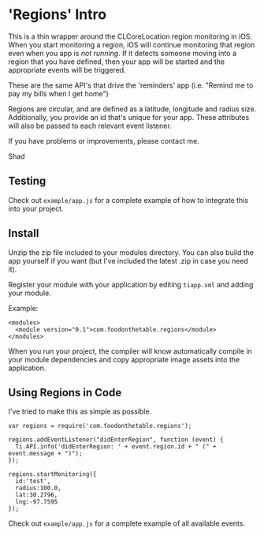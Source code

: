 'Regions' Intro
===============

This is a thin wrapper around the CLCoreLocation region monitoring in iOS.
When you start monitoring a region, iOS will continue monitoring that region
even when you app is _not running_.  If it detects someone moving into a region
that you have defined, then your app will be started and the appropriate events
will be triggered.

These are the same API's that drive the 'reminders' app (i.e. "Remind me to pay
my bills when I get home")

Regions are circular, and are defined as a latitude, longitude and radius size.
Additionally, you provide an id that's unique for your app.  These attributes
will also be passed to each relevant event listener.

If you have problems or improvements, please contact me.

Shad


Testing
-------

Check out  `example/app.js` for a complete example of how to integrate this
into your project.


Install
-------

Unzip the zip file included to your modules directory.  You can also build the
app yourself if you want (but I've included the latest .zip in case you need
it).

Register your module with your application by editing `tiapp.xml` and adding
your module.

Example:

    <modules>
      <module version="0.1">com.foodonthetable.regions</module>
    </modules>

When you run your project, the compiler will know automatically compile in your module
dependencies and copy appropriate image assets into the application.


Using Regions in Code
---------------------

I've tried to make this as simple as possible.

    var regions = require('com.foodonthetable.regions');

    regions.addEventListener("didEnterRegion", function (event) {
      Ti.API.info('didEnterRegion: ' + event.region.id + " (" + event.message + ")");
    });

    regions.startMonitoring({
      id:'test',
      radius:100.0,
      lat:30.2796,
      lng:-97.7595
    });

Check out `example/app.js` for a complete example of all available events.
